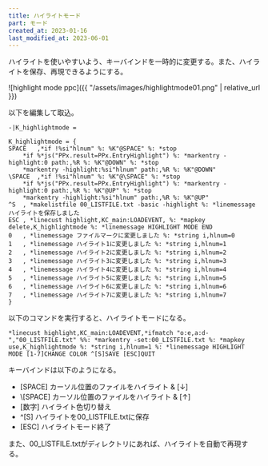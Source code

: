 ```yaml
---
title: ハイライトモード
part: モード
created_at: 2023-01-16
last_modified_at: 2023-06-01
---
```

ハイライトを使いやすいよう、キーバインドを一時的に変更する。また、ハイライトを保存、再現できるようにする。

![highlight mode ppc]({{ "/assets/images/highlightmode01.png" | relative_url }})

以下を編集して取込。

```text
-|K_highlightmode =

K_highlightmode = {
SPACE	,*if !%si"hlnum" %: %K"@SPACE" %: *stop
	*if %*js("PPx.result=PPx.EntryHighlight") %: *markentry -highlight:0 path:,%R %: %K"@DOWN" %: *stop
	*markentry -highlight:%si"hlnum" path:,%R %: %K"@DOWN"
\SPACE	,*if !%si"hlnum" %: %K"@\SPACE" %: *stop
	*if %*js("PPx.result=PPx.EntryHighlight") %: *markentry -highlight:0 path:,%R %: %K"@UP" %: *stop
	*markentry -highlight:%si"hlnum" path:,%R %: %K"@UP"
^S	, *makelistfile 00_LISTFILE.txt -basic -highlight %: *linemessage ハイライトを保存しました
ESC	, *linecust highlight,KC_main:LOADEVENT, %: *mapkey delete,K_highlightmode %: *linemessage HIGHLIGHT MODE END
0	, *linemessage ファイルマークに変更しました %: *string i,hlnum=0
1	, *linemessage ハイライト1に変更しました %: *string i,hlnum=1
2	, *linemessage ハイライト2に変更しました %: *string i,hlnum=2
3	, *linemessage ハイライト3に変更しました %: *string i,hlnum=3
4	, *linemessage ハイライト4に変更しました %: *string i,hlnum=4
5	, *linemessage ハイライト5に変更しました %: *string i,hlnum=5
6	, *linemessage ハイライト6に変更しました %: *string i,hlnum=6
7	, *linemessage ハイライト7に変更しました %: *string i,hlnum=7
}
```

以下のコマンドを実行すると、ハイライトモードになる。

```text
*linecust highlight,KC_main:LOADEVENT,*ifmatch "o:e,a:d-","00_LISTFILE.txt" %%: *markentry -set:00_LISTFILE.txt %: *mapkey use,K_highlightmode %: *string i,hlnum=1 %: *linemessage HIGHLIGHT MODE [1-7]CHANGE COLOR ^[S]SAVE [ESC]QUIT
```

キーバインドは以下のようになる。

- [SPACE] カーソル位置のファイルをハイライト & [↓]
- \\[SPACE] カーソル位置のファイルをハイライト & [↑]
- [数字] ハイライト色切り替え
- ^[S] ハイライトを00_LISTFILE.txtに保存
- [ESC] ハイライトモード終了

また、00_LISTFILE.txtがディレクトリにあれば、ハイライトを自動で再現する。
